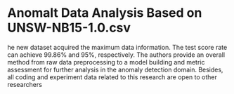 # Anomalt Data Analysis Based on UNSW-NB15-1.0.csv
he new dataset acquired the
maximum data information. The test score rate can achieve
99.86% and 95%, respectively. The authors provide an overall
method from raw data preprocessing to a model building and
metric assessment for further analysis in the anomaly detection
domain. Besides, all coding and experiment data related to this
research are open to other researchers

